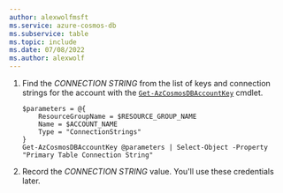 ```yaml
---
author: alexwolfmsft
ms.service: azure-cosmos-db
ms.subservice: table
ms.topic: include
ms.date: 07/08/2022
ms.author: alexwolf
---
```

1. Find the *CONNECTION STRING* from the list of keys and connection strings for the account with the [``Get-AzCosmosDBAccountKey``](/powershell/module/az.cosmosdb/get-azcosmosdbaccountkey) cmdlet.

    ```azurepowershell-interactive
    $parameters = @{
        ResourceGroupName = $RESOURCE_GROUP_NAME
        Name = $ACCOUNT_NAME
        Type = "ConnectionStrings"
    }    
    Get-AzCosmosDBAccountKey @parameters | Select-Object -Property "Primary Table Connection String"    
    ```

1. Record the *CONNECTION STRING* value. You'll use these credentials later.
